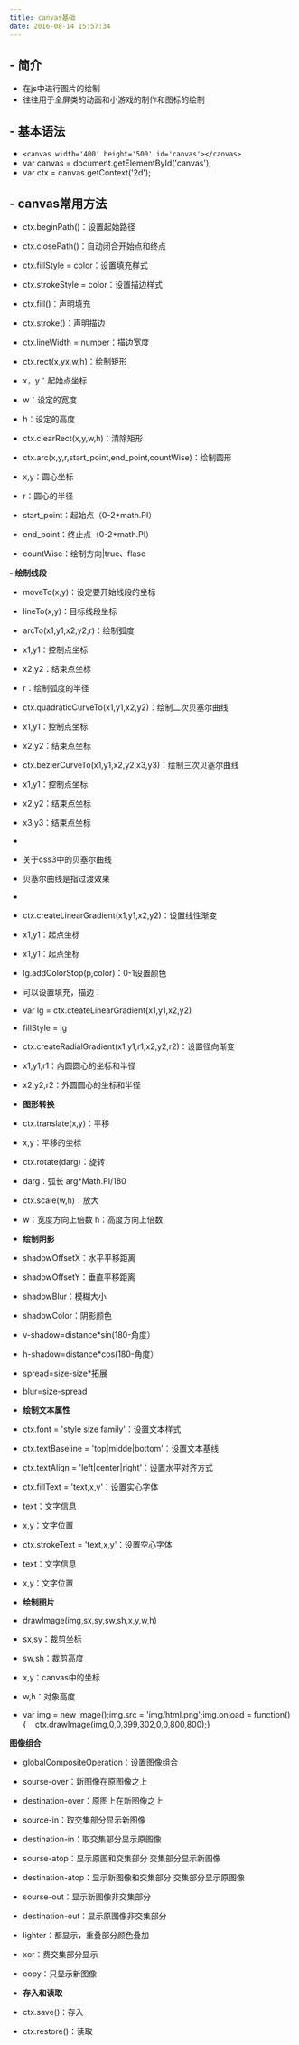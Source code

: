 ```yaml
---
title: canvas基础
date: 2016-08-14 15:57:34
---
```

## - 简介
- 在js中进行图片的绘制
- 往往用于全屏类的动画和小游戏的制作和图标的绘制
 
## - 基本语法
- `<canvas width='400' height='500' id='canvas'></canvas>`
- var canvas = document.getElementById('canvas');
- var ctx = canvas.getContext('2d');


## - canvas常用方法
- ctx.beginPath()：设置起始路径
- ctx.closePath()：自动闭合开始点和终点
- ctx.fillStyle = color：设置填充样式
- ctx.strokeStyle = color：设置描边样式
- ctx.fill()：声明填充
- ctx.stroke()：声明描边
- ctx.lineWidth = number：描边宽度

- ctx.rect(x,yx,w,h)：绘制矩形
- x，y：起始点坐标
- w：设定的宽度
- h：设定的高度

- ctx.clearRect(x,y,w,h)：清除矩形

- ctx.arc(x,y,r,start_point,end_point,countWise)：绘制圆形
- x,y：圆心坐标
- r：圆心的半径
- start_point：起始点（0-2*math.PI）
- end_point：终止点（0-2*math.PI）
- countWise：绘制方向|true、flase
 
**- 绘制线段**
- moveTo(x,y)：设定要开始线段的坐标
- lineTo(x,y)：目标线段坐标
 
- arcTo(x1,y1,x2,y2,r)：绘制弧度
- x1,y1：控制点坐标
- x2,y2：结束点坐标
- r：绘制弧度的半径
 
- ctx.quadraticCurveTo(x1,y1,x2,y2)：绘制二次贝塞尔曲线
- x1,y1：控制点坐标
- x2,y2：结束点坐标
- ctx.bezierCurveTo(x1,y1,x2,y2,x3,y3)：绘制三次贝塞尔曲线
- x1,y1：控制点坐标
- x2,y2：结束点坐标
- x3,y3：结束点坐标
-
- 关于css3中的贝塞尔曲线
- 贝塞尔曲线是指过渡效果
- 
- ctx.createLinearGradient(x1,y1,x2,y2)：设置线性渐变
- x1,y1：起点坐标
- x1,y1：起点坐标
- lg.addColorStop(p,color)：0-1设置颜色
- 可以设置填充，描边：
- var lg = ctx.cteateLinearGradient(x1,y1,x2,y2)
- fillStyle = lg
 
- ctx.createRadialGradient(x1,y1,r1,x2,y2,r2)：设置径向渐变
- x1,y1,r1：內圆圆心的坐标和半径
- x2,y2,r2：外圆圆心的坐标和半径
 
- **图形转换**
- ctx.translate(x,y)：平移
- x,y：平移的坐标
- ctx.rotate(darg)：旋转
- darg：弧长 arg*Math.PI/180
- ctx.scale(w,h)：放大
- w：宽度方向上倍数 h：高度方向上倍数
 
- **绘制阴影**
- shadowOffsetX：水平平移距离
- shadowOffsetY：垂直平移距离
- shadowBlur：模糊大小
- shadowColor：阴影颜色
- v-shadow=distance*sin(180-角度）
- h-shadow=distance*cos(180-角度）
- spread=size-size*拓展
- blur=size-spread
 
- **绘制文本属性**
- ctx.font = 'style size family'：设置文本样式
- ctx.textBaseline = 'top|midde|bottom'：设置文本基线
- ctx.textAlign = 'left|center|right'：设置水平对齐方式
- ctx.fillText = 'text,x,y'：设置实心字体
- text：文字信息
- x,y：文字位置
- ctx.strokeText = 'text,x,y'：设置空心字体
- text：文字信息
- x,y：文字位置
 
- **绘制图片**
- drawImage(img,sx,sy,sw,sh,x,y,w,h)
- sx,sy：裁剪坐标
- sw,sh：裁剪高度
- x,y：canvas中的坐标
- w,h：对象高度
- var img = new Image();img.src = 'img/html.png';img.onload = function(){    ctx.drawImage(img,0,0,399,302,0,0,800,800);}
 

 **图像组合**
- globalCompositeOperation：设置图像组合
- sourse-over：新图像在原图像之上
- destination-over：原图上在新图像之上
- source-in：取交集部分显示新图像
- destination-in：取交集部分显示原图像
- sourse-atop：显示原图和交集部分 交集部分显示新图像
- destination-atop：显示新图像和交集部分 交集部分显示原图像
- sourse-out：显示新图像非交集部分
- destination-out：显示原图像非交集部分
- lighter：都显示，重叠部分颜色叠加
- xor：费交集部分显示
- copy：只显示新图像

- **存入和读取**
- ctx.save()：存入
- ctx.restore()：读取
  
